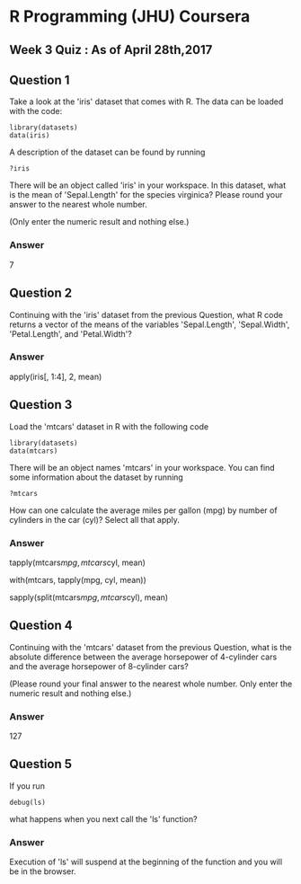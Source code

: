 # R Programming (JHU) Coursera
## Week 3 Quiz : As of April 28th,2017

Question 1
----------
Take a look at the 'iris' dataset that comes with R. The data can be loaded with the code:
```
library(datasets)
data(iris)
```
A description of the dataset can be found by running
```
?iris
```
There will be an object called 'iris' in your workspace. In this dataset, what is the mean of 'Sepal.Length' for the species virginica? Please round your answer to the nearest whole number.

(Only enter the numeric result and nothing else.)

### Answer 
7

Question 2
----------
Continuing with the 'iris' dataset from the previous Question, what R code returns a vector of the means of the variables 'Sepal.Length', 'Sepal.Width', 'Petal.Length', and 'Petal.Width'?
### Answer 
apply(iris[, 1:4], 2, mean)

Question 3
----------
Load the 'mtcars' dataset in R with the following code
```
library(datasets)
data(mtcars)
```
There will be an object names 'mtcars' in your workspace. You can find some information about the dataset by running
```
?mtcars
```
How can one calculate the average miles per gallon (mpg) by number of cylinders in the car (cyl)? Select all that apply.
### Answer

tapply(mtcars$mpg, mtcars$cyl, mean)

with(mtcars, tapply(mpg, cyl, mean))

sapply(split(mtcars$mpg, mtcars$cyl), mean)

Question 4
----------
Continuing with the 'mtcars' dataset from the previous Question, what is the absolute difference between the average horsepower of 4-cylinder cars and the average horsepower of 8-cylinder cars?

(Please round your final answer to the nearest whole number. Only enter the numeric result and nothing else.)
### Answer
127

Question 5
----------
If you run 
```
debug(ls)
```
what happens when you next call the 'ls' function?
### Answer
Execution of 'ls' will suspend at the beginning of the function and you will be in the browser.
